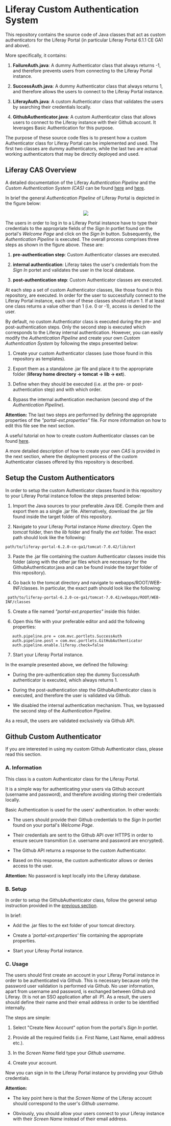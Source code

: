 Liferay Custom Authentication System
=======================================================

This repository contains the source code of Java classes that
act as custom authenticators for the Liferay Portal (in particular
Liferay Portal 6.1.1 CE GA1 and above).

More specifically, it contains:

 1. **FailureAuth.java**: A dummy Authenticator class that always returns -1, and therefore prevents users from connecting to the Liferay Portal instance.
 
 2. **SuccessAuth.java**: A dummy Authenticator class that always returns 1, and therefore allows the users to connect to the Liferay Portal instance.
 
 3. **LiferayAuth.java**: A custom Authenticator class that validates the users by searching their credentials locally.
 
 4. **GithubAuthenticator.java**: A custom Authenticator class that allows users to connect to the Liferay instance with their Github account. It leverages Basic Authentication for this purpose.
 
The purpose of these source code files is to present how a custom Authenticator class for Liferay Portal can be 
implemented and used. The first two classes are dummy authenticators, while the last two are actual working authenticators 
that may be directly deployed and used.

<h2> Liferay CAS Overview </h2>

A detailed documentation of the Liferay *Authentication Pipeline* and the *Custom Authentication System (CAS)* can be found [here](https://web.liferay.com/community/wiki/-/wiki/Main/Liferay+Authentation+Process) and [here](https://web.liferay.com/community/wiki/-/wiki/Main/Developing+a+Custom+Authentication+System).

In brief the general *Authentication Pipeline* of Liferay Portal is depicted in the figure below:

 <p align="center" width="624" height="661">
	<img align="center" src="/authentication-pipeline.png" />
 </p>

The users in order to log in to a Liferay Portal instance have to type their credentials to the appropriate fields of the *Sign In* portlet found on the 
portal's *Welcome Page* and click on the *Sign In* button. Subsequently, the *Authentication Pipeline*
is executed. The overall process comprises three steps as shown in the figure above. These are:

 1. **pre-authentication step**: Custom Authenticator classes are executed.
 
 2. **internal authentication**: Liferay takes the user's credentials from the *Sign In* portet and validates the user in the local database.
 
 3. **post-authentication step**: Custom Authenticator classes are executed.

At each step a set of custom Authenticator classes, like those found in this repository, are executed. In order for the user to 
successfully connect to the Liferay Portal instance, each one of these classes should return 1. If at least one class returns a 
value other than 1 (i.e. 0 or -1), access is denied to the user.

By default, no custom Authenticator class is executed during the pre- and post-authentication steps. Only the second step is executed
which corresponds to the Liferay internal authentication. However, you can easily modify the *Authentication Pipeline* and create your own 
*Custom Authentication System* by following the steps presented below:

 1. Create your custom Authenticator classes (use those found in this repository as templates).
 
 2. Export them as a standalone .jar file and place it to the appropriate folder (**liferay home directory -> tomcat -> lib -> ext**).
 
 3. Define when they should be executed (i.e. at the pre- or post-authentication step) and with which order.
 
 4. Bypass the internal authentication mechanism (second step of the *Authentication Pipeline*).
 
**Attention:** The last two steps are performed by defining the appropriate properties of the *"portal-ext.properties"* file. For more information on 
how to edit this file see the next section.
 
A useful tutorial on how to create custom Authenticator classes can be found [here](https://web.liferay.com/community/wiki/-/wiki/Main/Developing+a+Custom+Authentication+System).
 
A more detailed description of how to create your own *CAS* is provided in the next section, where the deployment process 
of the custom Authenticator classes offered by this repository is described.

<h2 id="setup"> Setup the Custom Authenticators </h2>

In order to setup the custom Authenticator classes found in this repository to your Liferay Portal instance follow the steps presented below:

 1. Import the Java sources to your preferable Java IDE. Compile them and export them as a single .jar file. Alternatively, download the .jar file 
found inside the target folder of this repository.

 2. Navigate to your Liferay Portal instance *Home directory*. Open the *tomcat* folder, then the *lib* folder and finally the *ext* folder. The exact path 
 should look like the following:
 
 ```
 path/to/liferay-portal-6.2.0-ce-ga1/tomcat-7.0.42/lib/ext
 ```
 
 3. Paste the .jar file containing the custom Authenticator classes inside this folder (along with the other jar files which are necessary for the GithubAuthenticator.java and can be found inside the *target* folder of this repository).
 
 4. Go back to the tomcat directory and navigate to webapps/ROOT/WEB-INF/classes. In particular, the exact path should look like the following:
 
 ```
  path/to/liferay-portal-6.2.0-ce-ga1/tomcat-7.0.42/webapps/ROOT/WEB-INF/classes
 ```
 
 5. Create a file named *"portal-ext.properties"* inside this folder.
 
 6. Open this file with your preferable editor and add the following properties:
 
 ```
	auth.pipeline.pre = com.mvc.portlets.SuccessAuth
	auth.pipeline.post = com.mvc.portlets.GitHubAuthenticator
	auth.pipeline.enable.liferay.check=false
 ```
 
 7. Start your Liferay Portal instance.
 
In the example presented above, we defined the following:
 
  - During the pre-authentication step the dummy SuccessAuth authenticator is executed, which always returns 1.
  
  - During the post-authentication step the GithubAuthenticator class is executed, and therefore the user is validated via Github.
  
  - We disabled the internal authentication mechanism. Thus, we bypassed the second step of the *Authentication Pipeline*.
  
As a result, the users are validated exclusively via Github API.
 

 
<h2> Github Custom Authenticator </h2>
 
 If you are interested in using my custom Github Authenticator class, please read this section. 
 
<h3> A. Information </h3>
 
This class is a custom Authenticator class for the Liferay Portal.
 
It is a simple way for authenticating your users via Github account (username and password), and therefore avoiding storing their credentials locally.
 
Basic Authentication is used for the users' authentication. In other words:
 
 - The users should provide their Github credentials to the *Sign In* portlet found on your portal's *Welcome Page*. 
 
 - Their credentials are sent to the Github API over HTTPS in order to ensure secure transmition (i.e. username and password are encrypted). 
 
 - The Github API returns a response to the custom Authenticator.
 
 - Based on this response, the custom authenticator allows or denies access to the user.
 
**Attention:** No password is kept locally into the Liferay database.
 
<h3> B. Setup </h3>
 
In order to setup the GithubAuthenticator class, follow the general setup instruction provided in the [previous section](#setup).
 
In brief:
 
  - Add the .jar files to the ext folder of your tomcat directory.
  
  - Create a *'portal-ext.properties'* file containing the appropriate properties.
  
  - Start your Liferay Portal instance.
  
<h3> C. Usage </h3>
 
The users should first create an account in your Liferay Portal instance in order to be authenticated via Github. This is necessary because
only the password user validation is performed via Github. No user information, apart from username and password, is exchanged between Github and Liferay. (It is not an SSO application after all :P).
As a result, the users should define their name and their email address in order to be identified internally.
 
The steps are simple:
 
  1. Select "Create New Account" option from the portal's *Sign In* portlet.
  
  2. Provide all the required fields (i.e. First Name, Last Name, email address etc.).

  3. In the *Screen Name* field type your *Github username*.

  4. Create your account.

Now you can sign in to the Liferay Portal instance by providing your Github credentials.

**Attention:** 

  - The key point here is that the *Screen Name* of the Liferay account should correspond to the user's *Github username*. 
  
  - Obviously, you should allow your users connect to your Liferay instance with their *Screen Name* instead of their email address.
  
  
 




